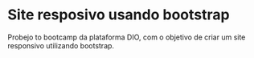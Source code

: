 # Site resposivo usando bootstrap #

Probejo to bootcamp da plataforma DIO, com o objetivo de criar um site responsivo utilizando bootstrap.
